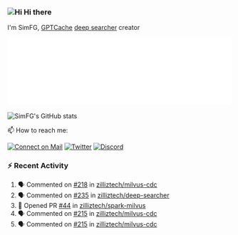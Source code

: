 ### <img src='https://qpluspicture.oss-cn-beijing.aliyuncs.com/6LjjQA/Hi.gif' alt='Hi' width="24"/> Hi there

I'm SimFG, [GPTCache](https://github.com/zilliztech/GPTCache) [deep searcher](https://github.com/zilliztech/deep-searcher) creator

![Metrics 👋](/metrics.plugin.followup.user.svg)

![SimFG's GitHub stats](https://github-readme-stats.vercel.app/api?username=SimFG&show_icons=true&theme=radical&count_private=true)

📫 How to reach me:

[![Connect on Mail](https://img.shields.io/badge/Ask%20me-anything-1abc9c.svg)](mailto:1142838399@qq.com)
[![Twitter](https://img.shields.io/twitter/follow/FogSim?style=social)](https://twitter.com/FogSim)
[![Discord](https://img.shields.io/discord/1092648432495251507?label=Discord&logo=discord)](https://discord.gg/Q8C6WEjSWV)

### :zap: Recent Activity

<!--START_SECTION:activity-->
1. 🗣 Commented on [#218](https://github.com/zilliztech/milvus-cdc/issues/218) in [zilliztech/milvus-cdc](https://github.com/zilliztech/milvus-cdc)
2. 🗣 Commented on [#235](https://github.com/zilliztech/deep-searcher/issues/235) in [zilliztech/deep-searcher](https://github.com/zilliztech/deep-searcher)
3. 💪 Opened PR [#44](https://github.com/zilliztech/spark-milvus/pull/44) in [zilliztech/spark-milvus](https://github.com/zilliztech/spark-milvus)
4. 🗣 Commented on [#215](https://github.com/zilliztech/milvus-cdc/issues/215) in [zilliztech/milvus-cdc](https://github.com/zilliztech/milvus-cdc)
5. 🗣 Commented on [#215](https://github.com/zilliztech/milvus-cdc/issues/215) in [zilliztech/milvus-cdc](https://github.com/zilliztech/milvus-cdc)
<!--END_SECTION:activity-->

